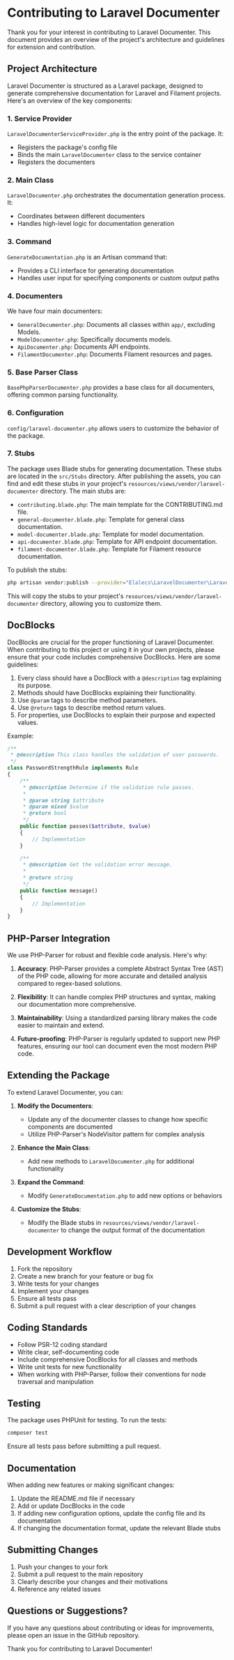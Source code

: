 # Contributing to Laravel Documenter

Thank you for your interest in contributing to Laravel Documenter. This document provides an overview of the project's architecture and guidelines for extension and contribution.

## Project Architecture

Laravel Documenter is structured as a Laravel package, designed to generate comprehensive documentation for Laravel and Filament projects. Here's an overview of the key components:

### 1. Service Provider

`LaravelDocumenterServiceProvider.php` is the entry point of the package. It:
- Registers the package's config file
- Binds the main `LaravelDocumenter` class to the service container
- Registers the documenters

### 2. Main Class

`LaravelDocumenter.php` orchestrates the documentation generation process. It:
- Coordinates between different documenters
- Handles high-level logic for documentation generation

### 3. Command

`GenerateDocumentation.php` is an Artisan command that:
- Provides a CLI interface for generating documentation
- Handles user input for specifying components or custom output paths

### 4. Documenters

We have four main documenters:

- `GeneralDocumenter.php`: Documents all classes within `app/`, excluding Models.
- `ModelDocumenter.php`: Specifically documents models.
- `ApiDocumenter.php`: Documents API endpoints.
- `FilamentDocumenter.php`: Documents Filament resources and pages.

### 5. Base Parser Class

`BasePhpParserDocumenter.php` provides a base class for all documenters, offering common parsing functionality.

### 6. Configuration

`config/laravel-documenter.php` allows users to customize the behavior of the package.

### 7. Stubs

The package uses Blade stubs for generating documentation. These stubs are located in the `src/Stubs` directory. After publishing the assets, you can find and edit these stubs in your project's `resources/views/vendor/laravel-documenter` directory. The main stubs are:

- `contributing.blade.php`: The main template for the CONTRIBUTING.md file.
- `general-documenter.blade.php`: Template for general class documentation.
- `model-documenter.blade.php`: Template for model documentation.
- `api-documenter.blade.php`: Template for API endpoint documentation.
- `filament-documenter.blade.php`: Template for Filament resource documentation.

To publish the stubs:

```bash
php artisan vendor:publish --provider="Elalecs\LaravelDocumenter\LaravelDocumenterServiceProvider" --tag="stubs"
```

This will copy the stubs to your project's `resources/views/vendor/laravel-documenter` directory, allowing you to customize them.

## DocBlocks

DocBlocks are crucial for the proper functioning of Laravel Documenter. When contributing to this project or using it in your own projects, please ensure that your code includes comprehensive DocBlocks. Here are some guidelines:

1. Every class should have a DocBlock with a `@description` tag explaining its purpose.
2. Methods should have DocBlocks explaining their functionality.
3. Use `@param` tags to describe method parameters.
4. Use `@return` tags to describe method return values.
5. For properties, use DocBlocks to explain their purpose and expected values.

Example:

```php
/**
 * @description This class handles the validation of user passwords.
 */
class PasswordStrengthRule implements Rule
{
    /**
     * @description Determine if the validation rule passes.
     * 
     * @param string $attribute
     * @param mixed $value
     * @return bool
     */
    public function passes($attribute, $value)
    {
        // Implementation
    }

    /**
     * @description Get the validation error message.
     * 
     * @return string
     */
    public function message()
    {
        // Implementation
    }
}
```

## PHP-Parser Integration

We use PHP-Parser for robust and flexible code analysis. Here's why:

1. **Accuracy**: PHP-Parser provides a complete Abstract Syntax Tree (AST) of the PHP code, allowing for more accurate and detailed analysis compared to regex-based solutions.

2. **Flexibility**: It can handle complex PHP structures and syntax, making our documentation more comprehensive.

3. **Maintainability**: Using a standardized parsing library makes the code easier to maintain and extend.

4. **Future-proofing**: PHP-Parser is regularly updated to support new PHP features, ensuring our tool can document even the most modern PHP code.

## Extending the Package

To extend Laravel Documenter, you can:

1. **Modify the Documenters**: 
   - Update any of the documenter classes to change how specific components are documented
   - Utilize PHP-Parser's NodeVisitor pattern for complex analysis

2. **Enhance the Main Class**:
   - Add new methods to `LaravelDocumenter.php` for additional functionality

3. **Expand the Command**:
   - Modify `GenerateDocumentation.php` to add new options or behaviors

4. **Customize the Stubs**:
   - Modify the Blade stubs in `resources/views/vendor/laravel-documenter` to change the output format of the documentation

## Development Workflow

1. Fork the repository
2. Create a new branch for your feature or bug fix
3. Write tests for your changes
4. Implement your changes
5. Ensure all tests pass
6. Submit a pull request with a clear description of your changes

## Coding Standards

- Follow PSR-12 coding standard
- Write clear, self-documenting code
- Include comprehensive DocBlocks for all classes and methods
- Write unit tests for new functionality
- When working with PHP-Parser, follow their conventions for node traversal and manipulation

## Testing

The package uses PHPUnit for testing. To run the tests:

```bash
composer test
```

Ensure all tests pass before submitting a pull request.

## Documentation

When adding new features or making significant changes:
1. Update the README.md file if necessary
2. Add or update DocBlocks in the code
3. If adding new configuration options, update the config file and its documentation
4. If changing the documentation format, update the relevant Blade stubs

## Submitting Changes

1. Push your changes to your fork
2. Submit a pull request to the main repository
3. Clearly describe your changes and their motivations
4. Reference any related issues

## Questions or Suggestions?

If you have any questions about contributing or ideas for improvements, please open an issue in the GitHub repository.

Thank you for contributing to Laravel Documenter!